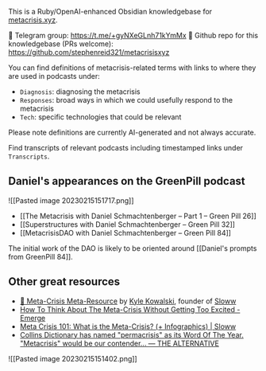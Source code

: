 This is a Ruby/OpenAI-enhanced Obsidian knowledgebase for [metacrisis.xyz](https://metacrisis.xyz/).

💬 Telegram group: https://t.me/+gyNXeGLnh71kYmMx
👾 Github repo for this knowledgebase (PRs welcome): https://github.com/stephenreid321/metacrisisxyz

You can find definitions of metacrisis-related terms with links to where they are used in podcasts under:
* `Diagnosis`: diagnosing the metacrisis
* `Responses`: broad ways in which we could usefully respond to the metacrisis
* `Tech`: specific technologies that could be relevant

Please note definitions are currently AI-generated and not always accurate.

Find transcripts of relevant podcasts including timestamped links under `Transcripts`.

## Daniel's appearances on the GreenPill podcast

![[Pasted image 20230215151717.png]]

* [[The Metacrisis with Daniel Schmachtenberger – Part 1 – Green Pill 26]]
* [[Superstructures with Daniel Schmachtenberger – Green Pill 32]]
* [[MetacrisisDAO with Daniel Schmachtenberger – Green Pill 84]]

The initial work of the DAO is likely to be oriented around [[Daniel's prompts from GreenPill 84]].

## Other great resources

* [🤯 Meta-Crisis Meta-Resource](https://metacrisis.org/) by [Kyle Kowalski](https://metacrisis.org/META-CRISIS/02.+%F0%9F%91%A4+People/Kyle+Kowalski), founder of [Sloww](https://metacrisis.org/META-CRISIS/03.+%F0%9F%8C%8E+Projects/Sloww)
* [How To Think About The Meta-Crisis Without Getting Too Excited - Emerge](https://www.whatisemerging.com/opinions/how-to-think-about-the-meta-crisis-without-getting-too-excited)
* [Meta Crisis 101: What is the Meta-Crisis? (+ Infographics) | Sloww](https://www.sloww.co/meta-crisis-101/)
* [Collins Dictionary has named "permacrisis" as its Word Of The Year. "Metacrisis" would be our contender... — THE ALTERNATIVE](https://www.thealternative.org.uk/dailyalternative/2022/11/7/permacrisis-metacrisis)

![[Pasted image 20230215151402.png]]